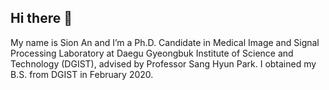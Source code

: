 ## Hi there 👋
My name is Sion An and I’m a Ph.D. Candidate in Medical Image and Signal Processing Laboratory at Daegu Gyeongbuk Institute of Science and Technology (DGIST), advised by Professor Sang Hyun Park. I obtained my B.S. from DGIST in February 2020.

<!--
**SionAn/SionAn** is a ✨ _special_ ✨ repository because its `README.md` (this file) appears on your GitHub profile.

Here are some ideas to get you started:

- 🔭 I’m currently working on ...
- 🌱 I’m currently learning ...
- 👯 I’m looking to collaborate on ...
- 🤔 I’m looking for help with ...
- 💬 Ask me about ...
- 📫 How to reach me: ...
- 😄 Pronouns: ...
- ⚡ Fun fact: ...
-->
